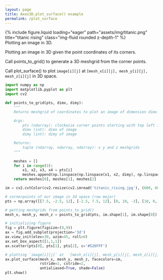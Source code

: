 ```yaml
---
layout: page
title: Axes3D.plot_surface() example
permalink: /plot_surface
---
```


<div class="row justify-content-md-center">
    <div class="col-sm-12 mt-4 mt-md-0">
        {% include figure.liquid loading="eager" path="assets/img/titanic.png" title="titanic rising" class="img-fluid rounded z-depth-1" %}
    </div>
</div>
<div class="caption">
    Plotting an image in 3D.
</div>

Plotting an image in 3D given the point coordinates of its corners.

Call points_to_grid() to generate a 3D meshgrid from the corner points.

Call plot_surface() to plot `image[i][j]` at  `[mesh_x[i][j], mesh_y[i][j], mesh_z[i][j]` in 3D space.


```python
import numpy as np
import matplotlib.pyplot as plt
import cv2

def points_to_grid(pts, dimx, dimy):
    """
    Returns meshgrid of coordinates to plot an image of dimension dimx x dimy, given its corners in pts.

    Args:
        pts (ndarray): clockwise corner points starting with top left in row major order
        dimx (int): dimx of image
        dimy (int): dimy of image

    Returns:
        tuple (ndarray, ndarray, ndarray): x y and z meshgrids
    """
    
    meshes = []
    for i in range(3):
        x1, x2, x3, x4 = pts[i]
        meshes.append(np.linspace(np.linspace(x1, x2, dimy), np.linspace(x4, x3, dimy), dimx))
    return meshes[0], meshes[1], meshes[2]

im = cv2.cvtColor(cv2.resize(cv2.imread('titanic_rising.jpg'), (600, 600)), cv2.COLOR_BGR2RGBA)/255

# cornerpoints of our image in 3d space (row major)
pts = np.array([[7.5, -2.5, 12], [-2.5, 7.5, 12], [0, 10, -3], [10, 0, -3]]).T 

# getting meshgrids from points_to_grid()
mesh_x, mesh_y, mesh_z = points_to_grid(pts, im.shape[1], im.shape[0]) 

# initializing figure
fig = plt.figure(figsize=(9,9))
ax = fig.add_subplot(projection='3d')
ax.view_init(elev=30, azim=45, roll=0)
ax.set_box_aspect([1,1,1])
ax.scatter(pts[0], pts[1], pts[2], c='#526FFF')

# plotting `image[i][j]` at  `[mesh_x[i][j], mesh_y[i][j], mesh_z[i][j]`
ax.plot_surface(mesh_x, mesh_y, mesh_z, facecolors=im,
                rstride=2, cstride=2,
                antialiased=True, shade=False)
plt.show()
```

